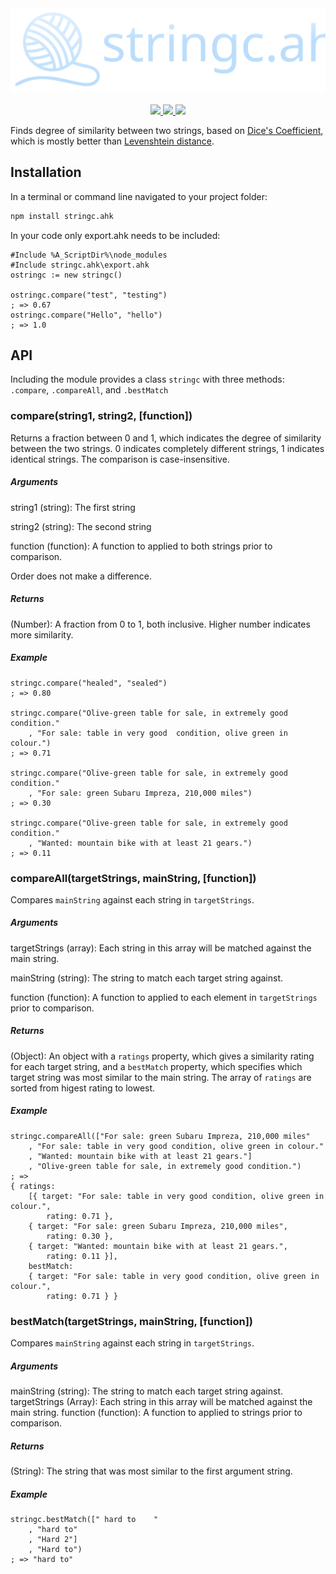<div align="center">
	<a href="https://github.com/chunjee/stringc.ahk">
		<img src="https://raw.githubusercontent.com/Chunjee/stringc.ahk/2bc5cd367b53698d8c7cd93d19b73f1015728d53/header.svg"/>
	</a>
	<br>
	<br>
	<a href="https://npmjs.com/package/stringc.ahk">
		<img src="https://img.shields.io/npm/dm/stringc.ahk?style=for-the-badge">
	</a>
	<a href="https://chunjee.github.io/stringc.ahk">
		<img src="https://img.shields.io/badge/full-documentation-blue?style=for-the-badge">
	</a>
	<img src="https://img.shields.io/npm/l/stringc.ahk?color=tan&style=for-the-badge">
</div>

Finds degree of similarity between two strings, based on [Dice's Coefficient](http://en.wikipedia.org/wiki/S%C3%B8rensen%E2%80%93Dice_coefficient), which is mostly better than [Levenshtein distance](http://en.wikipedia.org/wiki/Levenshtein_distance).


## Installation
In a terminal or command line navigated to your project folder:
```bash
npm install stringc.ahk
```

In your code only export.ahk needs to be included:
```autohotkey
#Include %A_ScriptDir%\node_modules
#Include stringc.ahk\export.ahk
ostringc := new stringc()

ostringc.compare("test", "testing")
; => 0.67
ostringc.compare("Hello", "hello")
; => 1.0
```

## API
Including the module provides a class `stringc` with three methods: `.compare`, `.compareAll`, and `.bestMatch`


### compare(string1, string2, [function])
Returns a fraction between 0 and 1, which indicates the degree of similarity between the two strings. 0 indicates completely different strings, 1 indicates identical strings. The comparison is case-insensitive.

##### Arguments
string1 (string): The first string

string2 (string): The second string

function (function): A function to applied to both strings prior to comparison.

Order does not make a difference.

##### Returns
(Number): A fraction from 0 to 1, both inclusive. Higher number indicates more similarity.

##### Example
```autohotkey
stringc.compare("healed", "sealed")
; => 0.80

stringc.compare("Olive-green table for sale, in extremely good condition."
	, "For sale: table in very good  condition, olive green in colour.")
; => 0.71

stringc.compare("Olive-green table for sale, in extremely good condition."
	, "For sale: green Subaru Impreza, 210,000 miles")
; => 0.30

stringc.compare("Olive-green table for sale, in extremely good condition."
	, "Wanted: mountain bike with at least 21 gears.")
; => 0.11
```

### compareAll(targetStrings, mainString, [function])
Compares `mainString` against each string in `targetStrings`.

##### Arguments
targetStrings (array): Each string in this array will be matched against the main string.

mainString (string): The string to match each target string against.

function (function): A function to applied to each element in `targetStrings` prior to comparison.

##### Returns
(Object): An object with a `ratings` property, which gives a similarity rating for each target string, and a `bestMatch` property, which specifies which target string was most similar to the main string. The array of `ratings` are sorted from higest rating to lowest.

##### Example
```autohotkey
stringc.compareAll(["For sale: green Subaru Impreza, 210,000 miles"
	, "For sale: table in very good condition, olive green in colour."
	, "Wanted: mountain bike with at least 21 gears."]
	, "Olive-green table for sale, in extremely good condition.")
; =>
{ ratings:
	[{ target: "For sale: table in very good condition, olive green in colour.",
		rating: 0.71 },
	{ target: "For sale: green Subaru Impreza, 210,000 miles",
		rating: 0.30 },
	{ target: "Wanted: mountain bike with at least 21 gears.",
		rating: 0.11 }],
	bestMatch:
	{ target: "For sale: table in very good condition, olive green in colour.",
		rating: 0.71 } }
```


### bestMatch(targetStrings, mainString, [function])
Compares `mainString` against each string in `targetStrings`.

##### Arguments
mainString (string): The string to match each target string against.
targetStrings (Array): Each string in this array will be matched against the main string.
function (function): A function to applied to strings prior to comparison.

##### Returns
(String): The string that was most similar to the first argument string.

##### Example
```autohotkey
stringc.bestMatch([" hard to    "
	, "hard to"
	, "Hard 2"]
	, "Hard to")
; => "hard to"
```
